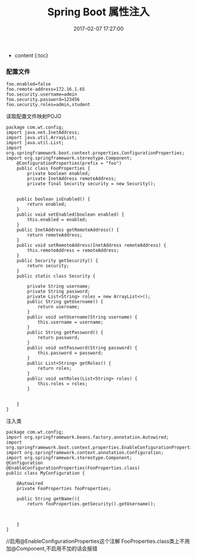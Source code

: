 ﻿---
layout: post
title:  "Spring Boot 属性注入"
date:   2017-02-07 17:27:00
categories: springboot
excerpt:  Spring Boot 属性注入
---

* content
{:toc}




### 配置文件

    foo.enabled=false
    foo.remote-address=172.16.1.65
    foo.security.username=admin
    foo.security.password=123456
    foo.security.roles=admin,student


读取配置文件映射POJO

    package com.wt.config;
    import java.net.InetAddress;
    import java.util.ArrayList;
    import java.util.List;
    import org.springframework.boot.context.properties.ConfigurationProperties;
    import org.springframework.stereotype.Component;
        @ConfigurationProperties(prefix = "foo")
        public class FooProperties {
            private boolean enabled;
            private InetAddress remoteAddress;
            private final Security security = new Security();
            
        
        public boolean isEnabled() {
            return enabled;
        }
        public void setEnabled(boolean enabled) {
            this.enabled = enabled;
        }
        public InetAddress getRemoteAddress() {
            return remoteAddress;
        }
        public void setRemoteAddress(InetAddress remoteAddress) {
            this.remoteAddress = remoteAddress;
        }
        public Security getSecurity() {
            return security;
        }
        public static class Security {
            
            private String username;
            private String password;
            private List<String> roles = new ArrayList<>();
            public String getUsername() {
                return username;
            }
            public void setUsername(String username) {
                this.username = username;
            }
            public String getPassword() {
                return password;
            }
            public void setPassword(String password) {
                this.password = password;
            }
            public List<String> getRoles() {
                return roles;
            }
            public void setRoles(List<String> roles) {
                this.roles = roles;
            }
            
            
        }
    }


注入类

    package com.wt.config;
    import org.springframework.beans.factory.annotation.Autowired;
    import org.springframework.boot.context.properties.EnableConfigurationProperties;
    import org.springframework.context.annotation.Configuration;
    import org.springframework.stereotype.Component;
    @Configuration
    @EnableConfigurationProperties(FooProperties.class) 
    public class MyConfiguration {
        
        @Autowired
        private FooProperties fooProperties;
        
        public String getName(){
            return fooProperties.getSecurity().getUsername();
            
            
            
        }
    }

//启用@EnableConfigurationProperties这个注解 FooProperties.class类上不用加@Component,不启用不加的话会报错
